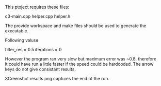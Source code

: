 This ptoject requires these files:

c3-main.cpp
helper.cpp
helper.h


The provide workspace and make files should be used to generate the executable.

Following valuse

filter_res = 0.5
iterations = 0

However the program ran very slow but maximum error was ~0.8, therefore it could have run a little faster if the speed could be hardcoded. The arrow keys do not give consistant results.

SCreenshot results.png captures the end of the run.


